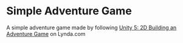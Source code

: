 # Simple Adventure Game
A simple adventure game made by following [Unity 5: 2D Building an Adventure Game](https://www.linkedin.com/learning/unity-5-2d-building-an-adventure-game) on Lynda.com
